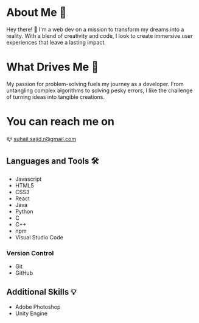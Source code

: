# About Me 🚀

Hey there! 👋 I'm a web dev on a mission to transform my dreams into a reality. With a blend of creativity and code, I look to create immersive user experiences that leave a lasting impact.

# What Drives Me 🌟

My passion for problem-solving fuels my journey as a developer. From untangling complex algorithms to solving pesky errors, I like the challenge of turning ideas into tangible creations.

# You can reach me on

📪 suhail.sajid.r@gmail.com

## Languages and Tools 🛠️

- Javascript
- HTML5
- CSS3
- React
- Java
- Python
- C
- C++
- npm
- Visual Studio Code

### Version Control
- Git
- GitHub

## Additional Skills 💡

- Adobe Photoshop
- Unity Engine

